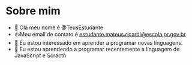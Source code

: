 # Sobre mim
- 👋 Olá meu nome é @TeusEstudante
- :+1:Meu email de contato é estudante.mateus.ricardi@escola.pr.gov.br
- 👀 Eu estou interessado em aprender a programar novas línguagens.
- 🌱 Eu estou aprendendo a programar recentemente a línguagem de JavaScript e Scracth

